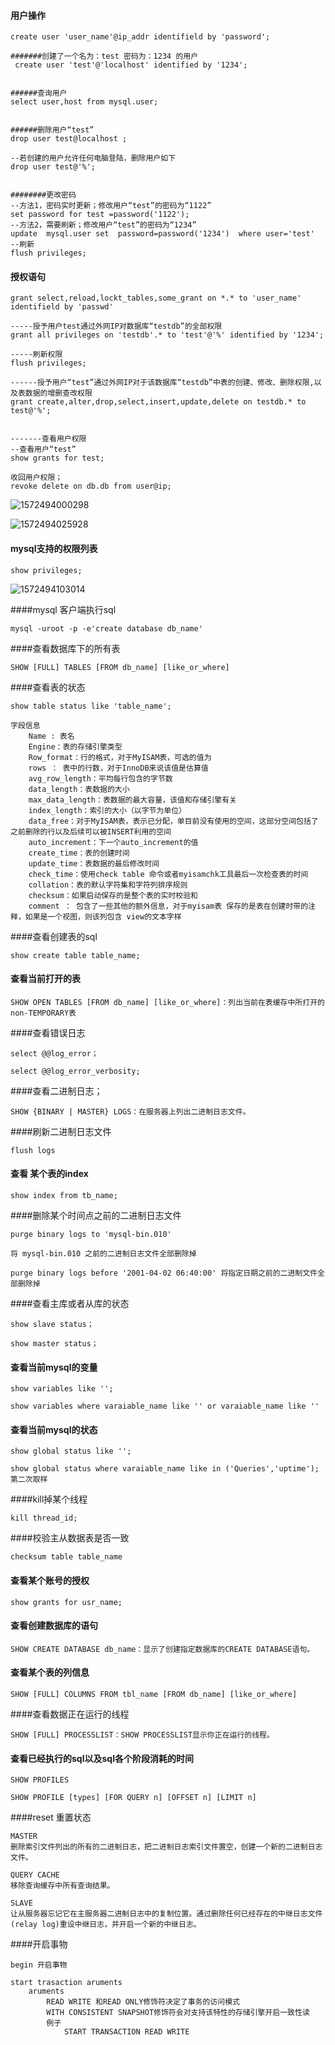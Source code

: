#### 用户操作

```
create user 'user_name'@ip_addr identifield by 'password';

#######创建了一个名为：test 密码为：1234 的用户
 create user 'test'@'localhost' identified by '1234';
 
 
######查询用户
select user,host from mysql.user;


######删除用户“test”
drop user test@localhost ;

--若创建的用户允许任何电脑登陆，删除用户如下
drop user test@'%';


########更改密码
--方法1，密码实时更新；修改用户“test”的密码为“1122”
set password for test =password('1122');
--方法2，需要刷新；修改用户“test”的密码为“1234”
update  mysql.user set  password=password('1234')  where user='test'
--刷新
flush privileges;
```



#### 授权语句

```
grant select,reload,lockt_tables,some_grant on *.* to 'user_name' identifield by 'passwd'

-----授予用户test通过外网IP对数据库“testdb”的全部权限
grant all privileges on 'testdb'.* to 'test'@'%' identified by '1234';  

-----刷新权限
flush privileges; 

------授予用户“test”通过外网IP对于该数据库“testdb”中表的创建、修改、删除权限,以及表数据的增删查改权限
grant create,alter,drop,select,insert,update,delete on testdb.* to test@'%';  


-------查看用户权限
--查看用户“test”
show grants for test;

收回用户权限；
revoke delete on db.db from user@ip;
```

![1572494000298](assets\1572494000298.png)

![1572494025928](assets\1572494025928.png)



#### mysql支持的权限列表

```
show privileges;
```



![1572494103014](assets\1572494103014.png)







####mysql 客户端执行sql

```
mysql -uroot -p -e'create database db_name'
```



####查看数据库下的所有表

```、
SHOW [FULL] TABLES [FROM db_name] [like_or_where]
```



####查看表的状态

```
show table status like 'table_name';

字段信息
	Name : 表名
	Engine：表的存储引擎类型
	Row_format：行的格式，对于MyISAM表，可选的值为
	rows ： 表中的行数，对于InnoDB来说该值是估算值
	avg_row_length：平均每行包含的字节数
	data_length：表数据的大小
	max_data_length：表数据的最大容量，该值和存储引擎有关
	index_length：索引的大小（以字节为单位）
	data_free：对于MyISAM表，表示已分配，单目前没有使用的空间，这部分空间包括了之前删除的行以及后续可以被INSERT利用的空间
	auto_increment：下一个auto_increment的值
	create_time：表的创建时间
	update_time：表数据的最后修改时间
	check_time：使用check table 命令或者myisamchk工具最后一次检查表的时间
	collation：表的默认字符集和字符列排序规则
	checksum：如果启动保存的是整个表的实时校验和
	comment ： 包含了一些其他的额外信息，对于myisam表 保存的是表在创建时带的注释，如果是一个视图，则该列包含 view的文本字样
```



####查看创建表的sql

```
show create table table_name;
```



#### 查看当前打开的表

```
SHOW OPEN TABLES [FROM db_name] [like_or_where]：列出当前在表缓存中所打开的non-TEMPORARY表
```



####查看错误日志

```
select @@log_error；

select @@log_error_verbosity;
```



####查看二进制日志；

```
SHOW {BINARY | MASTER} LOGS：在服务器上列出二进制日志文件。
```



####刷新二进制日志文件

```
flush logs
```



#### 查看 某个表的index

```
show index from tb_name;
```





####删除某个时间点之前的二进制日志文件

```
purge binary logs to 'mysql-bin.010'

将 mysql-bin.010 之前的二进制日志文件全部删除掉

purge binary logs before '2001-04-02 06:40:00' 将指定日期之前的二进制文件全部删除掉
```



####查看主库或者从库的状态

```
show slave status；

show master status；
```



#### 查看当前mysql的变量

```
show variables like '';

show variables where varaiable_name like '' or varaiable_name like ''
```





#### 查看当前mysql的状态

```
show global status like '';

show global status where varaiable_name like in ('Queries','uptime'); 第二次取样
```



####kill掉某个线程

```
kill thread_id;
```



####校验主从数据表是否一致

```校验主从数据表是否一致
checksum table table_name
```



#### 查看某个账号的授权

```
show grants for usr_name;
```



#### 查看创建数据库的语句

```
SHOW CREATE DATABASE db_name：显示了创建指定数据库的CREATE DATABASE语句。
```



#### 查看某个表的列信息

```
SHOW [FULL] COLUMNS FROM tbl_name [FROM db_name] [like_or_where]
```



####查看数据正在运行的线程

```
SHOW [FULL] PROCESSLIST：SHOW PROCESSLIST显示你正在运行的线程。
```



#### 查看已经执行的sql以及sql各个阶段消耗的时间

```
SHOW PROFILES

SHOW PROFILE [types] [FOR QUERY n] [OFFSET n] [LIMIT n]
```



####reset 重置状态

```
MASTER
删除索引文件列出的所有的二进制日志，把二进制日志索引文件置空，创建一个新的二进制日志文件。

QUERY CACHE
移除查询缓存中所有查询结果。

SLAVE
让从服务器忘记它在主服务器二进制日志中的复制位置。通过删除任何已经存在的中继日志文件(relay log)重设中继日志，并开启一个新的中继日志。
```



####开启事物

```
begin 开启事物

start trasaction aruments
	aruments
		READ WRITE 和READ ONLY修饰符决定了事务的访问模式
		WITH CONSISTENT SNAPSHOT修饰符会对支持该特性的存储引擎开启一致性读
		例子
			START TRANSACTION READ WRITE
```

